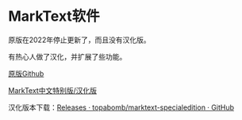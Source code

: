 # MarkText软件

原版在2022年停止更新了，而且没有汉化版。

有热心人做了汉化，并扩展了些功能。

[原版Github](https://github.com/marktext/marktext)



[MarkText中文特别版/汉化版](https://marktext.weero.net/download/)

汉化版本下载：[Releases · topabomb/marktext-specialedition · GitHub](https://github.com/topabomb/marktext-specialedition/releases)






